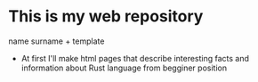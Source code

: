 # This is my web repository
name surname + template
* At first I'll make html pages that describe interesting facts and information about Rust language from begginer position